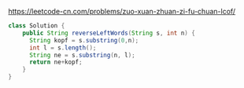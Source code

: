 https://leetcode-cn.com/problems/zuo-xuan-zhuan-zi-fu-chuan-lcof/
```java
class Solution {
    public String reverseLeftWords(String s, int n) {
      String kopf = s.substring(0,n);        
      int l = s.length();
      String ne = s.substring(n, l);
      return ne+kopf;
    }
}
```
